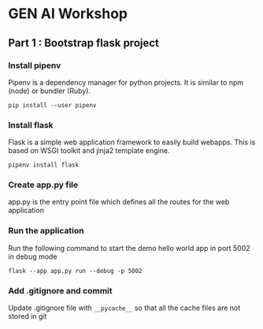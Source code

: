 # GEN AI Workshop

## Part 1 : Bootstrap flask project

### Install pipenv

Pipenv is a dependency manager for python projects. It is similar to npm (node) or bundler (Ruby).

`pip install --user pipenv`

### Install flask

Flask is a simple web application framework to easily build webapps. This is based on WSGI toolkit and jinja2 template engine.

`pipenv install flask`

### Create app.py file

app.py is the entry point file which defines all the routes for the web application

### Run the application

Run the following command to start the demo hello world app in port 5002 in debug mode

`flask --app app.py run --debug -p 5002`

### Add .gitignore and commit

Update .gitignore file with `__pycache__` so that all the cache files are not stored in git
